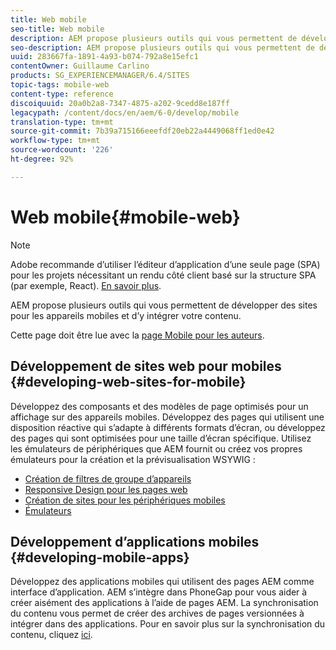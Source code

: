 ```yaml
---
title: Web mobile
seo-title: Web mobile
description: AEM propose plusieurs outils qui vous permettent de développer des sites pour les appareils mobiles et d’y intégrer votre contenu.
seo-description: AEM propose plusieurs outils qui vous permettent de développer des sites pour les appareils mobiles et d’y intégrer votre contenu.
uuid: 283667fa-1891-4a93-b074-792a8e15efc1
contentOwner: Guillaume Carlino
products: SG_EXPERIENCEMANAGER/6.4/SITES
topic-tags: mobile-web
content-type: reference
discoiquuid: 20a0b2a8-7347-4875-a202-9cedd8e187ff
legacypath: /content/docs/en/aem/6-0/develop/mobile
translation-type: tm+mt
source-git-commit: 7b39a715166eeefdf20eb22a4449068ff1ed0e42
workflow-type: tm+mt
source-wordcount: '226'
ht-degree: 92%

---
```



# Web mobile{#mobile-web}

>[!NOTE]
>
>Adobe recommande d’utiliser l’éditeur d’application d’une seule page (SPA) pour les projets nécessitant un rendu côté client basé sur la structure SPA (par exemple, React). [En savoir plus](/help/sites-developing/spa-overview.md).

AEM propose plusieurs outils qui vous permettent de développer des sites pour les appareils mobiles et d’y intégrer votre contenu.

Cette page doit être lue avec la [page Mobile pour les auteurs](/help/sites-authoring/mobile.md).

## Développement de sites web pour mobiles {#developing-web-sites-for-mobile}

Développez des composants et des modèles de page optimisés pour un affichage sur des appareils mobiles. Développez des pages qui utilisent une disposition réactive qui s’adapte à différents formats d’écran, ou développez des pages qui sont optimisées pour une taille d’écran spécifique. Utilisez les émulateurs de périphériques que AEM fournit ou créez vos propres émulateurs pour la création et la prévisualisation WSYWIG :

* [Création de filtres de groupe d’appareils](/help/sites-developing/groupfilters.md)
* [Responsive Design pour les pages web](/help/sites-developing/responsive.md)
* [Création de sites pour les périphériques mobiles](/help/sites-developing/mobile.md)
* [Émulateurs](/help/sites-developing/emulators.md)

## Développement d’applications mobiles {#developing-mobile-apps}

Développez des applications mobiles qui utilisent des pages AEM comme interface d’application. AEM s’intègre dans PhoneGap pour vous aider à créer aisément des applications à l’aide de pages AEM. La synchronisation du contenu vous permet de créer des archives de pages versionnées à intégrer dans des applications. Pour en savoir plus sur la synchronisation du contenu, cliquez [ici](/help/mobile/phonegap-contentsync.md).
